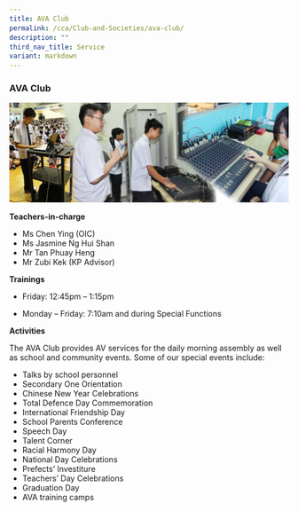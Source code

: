 ```yaml
---
title: AVA Club
permalink: /cca/Club-and-Societies/ava-club/
description: ""
third_nav_title: Service
variant: markdown
---
```

### AVA Club

<img src="/images/cca1.png" style="width:90%, align:left">


**Teachers-in-charge**

*   Ms Chen Ying (OIC)
*   Ms Jasmine Ng Hui Shan
*   Mr Tan Phuay Heng
*   Mr Zubi Kek (KP Advisor)

**Trainings**

* Friday:  12:45pm – 1:15pm

* Monday – Friday: 7:10am and during Special Functions

**Activities**

The AVA Club provides AV services for the daily morning assembly as well as school and community events. Some of our special events include:

*   Talks by school personnel
*   Secondary One Orientation
*   Chinese New Year Celebrations
*   Total Defence Day Commemoration
*   International Friendship Day
*   School Parents Conference
*   Speech Day
*   Talent Corner
*   Racial Harmony Day
*   National Day Celebrations
*   Prefects’ Investiture
*   Teachers’ Day Celebrations
*   Graduation Day
*   AVA training camps